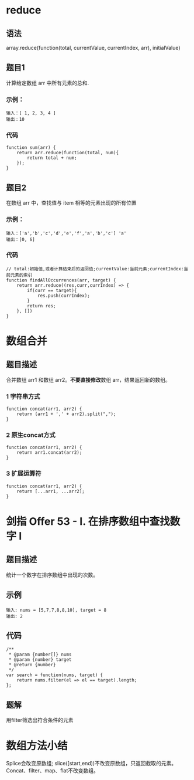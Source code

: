 # reduce

## 语法
array.reduce(function(total, currentValue, currentIndex, arr), initialValue)

## 题目1
计算给定数组 arr 中所有元素的总和.

### 示例：
```
输入：[ 1, 2, 3, 4 ]
输出：10
``` 

### 代码
```
function sum(arr) {
    return arr.reduce(function(total, num){
        return total + num;
    });
}
```

## 题目2
在数组 arr 中，查找值与 item 相等的元素出现的所有位置

### 示例：
```
输入：['a','b','c','d','e','f','a','b','c'] 'a'
输出：[0, 6]
``` 

### 代码
```
// total:初始值,或者计算结束后的返回值;currentValue:当前元素;currentIndex:当前元素的索引
function findAllOccurrences(arr, target) {
    return arr.reduce((res,curr,currIndex) => {
        if(curr == target){
            res.push(currIndex);
        }
        return res;
    }, [])
}
```

# 数组合并

## 题目描述
合并数组 arr1 和数组 arr2。**不要直接修改**数组 arr，结果返回新的数组。

### 1 字符串方式
```
function concat(arr1, arr2) {
    return (arr1 + ',' + arr2).split(",");
}
```


### 2 原生concat方式
```
function concat(arr1, arr2) {
    return arr1.concat(arr2);
}
```

### 3 扩展运算符
```
function concat(arr1, arr2) {
    return [...arr1, ...arr2];
}
```

# 剑指 Offer 53 - I. 在排序数组中查找数字 I

## 题目描述
统计一个数字在排序数组中出现的次数。

## 示例
```
输入: nums = [5,7,7,8,8,10], target = 8
输出: 2
```

## 代码
```
/**
 * @param {number[]} nums
 * @param {number} target
 * @return {number}
 */
var search = function(nums, target) {
    return nums.filter(el => el == target).length;
};
```

## 题解
用filter筛选出符合条件的元素

# 数组方法小结
Splice会改变原数组;
slice([start,end))不改变原数组，只返回截取的元素。Concat、filter、map、flat不改变数组。